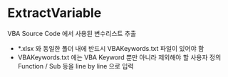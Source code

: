 # ExtractVariable

VBA Source Code 에서 사용된 변수리스트 추출

- *.xlsx 와 동일한 폴더 내에 반드시 VBAKeywords.txt 파일이 있어야 함
- VBAKeywords.txt 에는 VBA Keyword 뿐만 아니라 제외해야 할 사용자 정의 Function / Sub 등을 line by line 으로 입력

